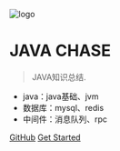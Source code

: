 ![logo](https://docsify.js.org/_media/icon.svg)

# JAVA CHASE

> JAVA知识总结.

* java：java基础、jvm
* 数据库：mysql、redis
* 中间件：消息队列、rpc

[GitHub](https://github.com/Chaselighter/JAVA-chase)
[Get Started](#quick-start)